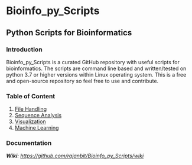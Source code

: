 # Bioinfo_py_Scripts

## Python Scripts for Bioinformatics

### Introduction
Bioinfo_py_Scripts is a curated GitHub repository with useful scripts for bioinformatics. The scripts are command line based and written/tested on python 3.7 or higher versions within Linux operating system. This is a free and open-source repository so feel free to use and contribute.

### Table of Content
1. [File Handling](https://github.com/rajanbit/Bioinfo_py_Scripts/wiki/File-Handling)
2. [Sequence Analysis](https://github.com/rajanbit/Bioinfo_py_Scripts/wiki/Sequence-Analysis)
3. [Visualization](https://github.com/rajanbit/Bioinfo_py_Scripts/wiki/Visualization)
4. [Machine Learning](https://github.com/rajanbit/Bioinfo_py_Scripts/wiki/Machine-Learning)

### Documentation
****Wiki***: https://github.com/rajanbit/Bioinfo_py_Scripts/wiki*

